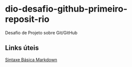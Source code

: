 # dio-desafio-github-primeiro-reposit-rio
Desafio de Projeto sobre Git/GitHub

## Links úteis
[Sintaxe Básica Markdown](https://www.markdownguide.org/getting-started/)

